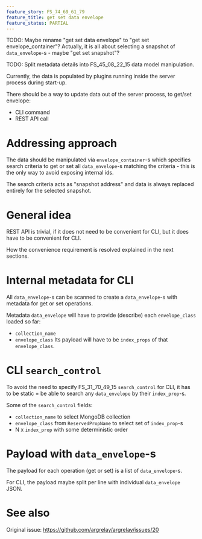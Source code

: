 ```yaml
---
feature_story: FS_74_69_61_79
feature_title: get set data envelope
feature_status: PARTIAL
---
```


TODO: Maybe rename "get set data envelope" to "get set envelope_container"?
      Actually, it is all about selecting a snapshot of `data_envelope`-s - maybe "get set snapshot"?

TODO: Split metadata details into FS_45_08_22_15 data model manipulation.

Currently, the data is populated by plugins running inside the server process during start-up.

There should be a way to update data out of the server process, to get/set envelope:
*   CLI command
*   REST API call

# Addressing approach

The data should be manipulated via `envelope_container`-s which specifies search criteria to
get or set all `data_envelope`-s matching the criteria - this is the only way to avoid exposing internal ids.

The search criteria acts as "snapshot address" and data is always replaced entirely for the selected snapshot.

# General idea

REST API is trivial, if it does not need to be convenient for CLI, but it does have to be convenient for CLI.

How the convenience requirement is resolved explained in the next sections.

# Internal metadata for CLI

All `data_envelope`-s can be scanned to create a `data_envelope`-s with metadata for get or set operations.

Metadata `data_envelope` will have to provide (describe) each `envelope_class` loaded so far:
*   `collection_name`
*   `envelope_class`
Its payload will have to be `index_props` of that `envelope_class`.

# CLI `search_control`

To avoid the need to specify FS_31_70_49_15 `search_control` for CLI,
it has to be static = be able to search any `data_envelope` by their `index_prop`-s.

Some of the `search_control` fields:
*   `collection_name` to select MongoDB collection
*   `envelope_class` from `ReservedPropName` to select set of `index_prop`-s
*   N x `index_prop` with some deterministic order

# Payload with `data_envelope`-s

The payload for each operation (get or set) is a list of `data_envelope`-s.

For CLI, the payload maybe split per line with individual `data_envelope` JSON.

# See also

Original issue: https://github.com/argrelay/argrelay/issues/20
